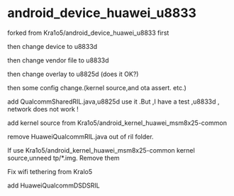 android_device_huawei_u8833
===========================
forked from Kra1o5/android_device_huawei_u8833 first

then change device to u8833d

then change vendor file to u8833d

then change overlay to u8825d (does it OK?)

then some config change.(kernel source,and ota assert. etc.)

add QualcommSharedRIL.java,u8825d use it .But ,I have a test ,u8833d , network does not work !

add kernel source from Kra1o5/android_kernel_huawei_msm8x25-common

remove HuaweiQualcommRIL.java out of ril folder.

If use Kra1o5/android_kernel_huawei_msm8x25-common kernel source,unneed tp/*.img. Remove them

Fix wifi tethering from Kralo5

add HuaweiQualcommDSDSRIL
